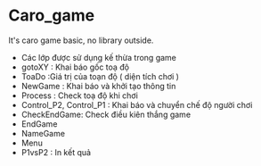 # Caro_game
It's caro game basic, no library outside.

-	Các lớp được sử dụng kế thừa trong game 
-	gotoXY : Khai báo gốc toạ độ
-	ToaDo :Giá trị của toạn độ ( diện tích chơi )
-	NewGame : Khai báo và khởi tạo thông tin 
-	Process : Check toạ độ khi chơi
-	Control_P2, Control_P1 : Khai báo và chuyển chế độ người chơi
-	CheckEndGame: Check điều kiên thắng game 
-	EndGame 
-	NameGame
-	Menu
-	P1vsP2 : In kết quả

